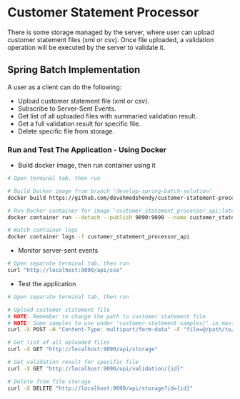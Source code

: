 # Customer Statement Processor
There is some storage managed by the server, where user can upload customer statement files (xml or csv). Once file uploaded, a validation operation will be executed by the server to validate it.

## Spring Batch Implementation
A user as a client can do the following:
  * Upload customer statement file (xml or csv).
  * Subscribe to Server-Sent Events.
  * Get list of all uploaded files with summaried validation result.
  * Get a full validation result for specific file.
  * Delete specific file from storage.

### Run and Test The Application - Using Docker

  * Build docker image, then run container using it
```bash
# Open terminal tab, then run

# Build Docker image from branch 'develop-spring-batch-solution'
docker build https://github.com/devahmedshendy/customer-statement-processor.git#develop-spring-batch-solution:server

# Run Docker container for image 'customer_statement_processor_api:latest'
docker container run --detach --publish 9090:9090 --name customer_statement_processor_api customer_statement_processor_api:latest

# Watch container logs
docker container logs -f customer_statement_processor_api
```

  * Monitor server-sent events
```bash
# Open separate terminal tab, then run
curl "http://localhost:9090/api/sse"
```

  * Test the application
```bash
# Open separate terminal tab, then run

# Upload customer statement file 
# NOTE: Remember to change the path to customer statement file
# NOTE: Some samples to use under 'customer-statement-samples/' in master branch
curl -X POST -H "Content-Type: multipart/form-data" -F "file=@/path/to/records.csv" "http://localhost:9090/api/storage"

# Get list of all uploaded files
curl -X GET "http://localhost:9090/api/storage"

# Get validation result for specific file
curl -X GET "http://localhost:9090/api/validation/{id}"

# Delete from file storage
curl -X DELETE "http://localhost:9090/api/storage?id={id}"
```
